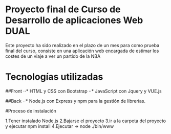 # Proyecto final de Curso de Desarrollo de aplicaciones Web DUAL

Este proyecto ha sido realizado en el plazo de un mes para como prueba final del curso, consiste en una aplicación web encargada de estimar los costes de un viaje a ver un partido de la NBA

# Tecnologías utilizadas

##Front
⋅⋅* HTML y CSS con Bootstrap
⋅⋅* JavaScript con Jquery y VUE.js

##Back
⋅⋅* Node.js con Express y npm para la gestión de librerías.

#Proceso de instalación

1.Tener instalado Node.js
2.Bajarse el proyecto
3.ir a la carpeta del proyecto y ejecutar npm install
4.Ejecutar -> node ./bin/www 
